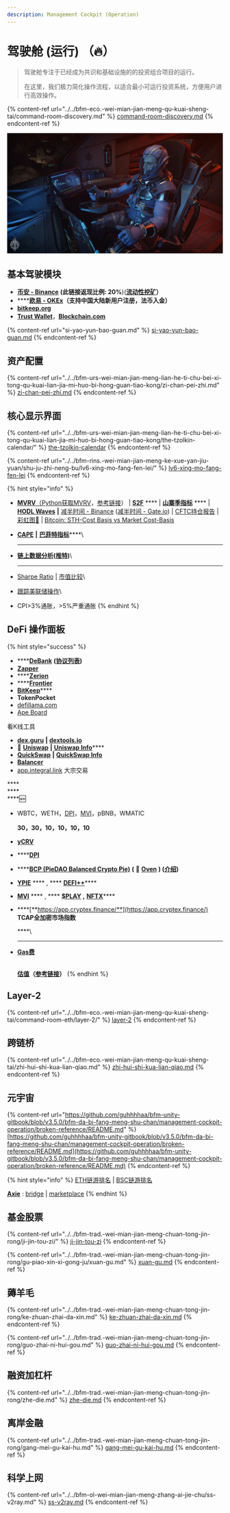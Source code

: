 ```yaml
---
description: Management Cockpit (Operation)
---
```


# 驾驶舱 (运行) （🔥）

> 驾驶舱专注于已经成为共识和基础设施的的投资组合项目的运行。
>
> 在这里，我们极力简化操作流程，以适合最小可运行投资系统，方便用户进行高效操作。

{% content-ref url="../../bfm-eco.-wei-mian-jian-meng-qu-kuai-sheng-tai/command-room-discovery.md" %}
[command-room-discovery.md](../../bfm-eco.-wei-mian-jian-meng-qu-kuai-sheng-tai/command-room-discovery.md)
{% endcontent-ref %}

![](<../../.gitbook/assets/image (57).png>)

## 基本驾驶模块

* [**币安 - Binance**](https://accounts.binancezh.cz/zh-CN/register?ref=H7ZMPFPE) **(此链接返现比例: 20%**)([**流动性挖矿**](https://www.binance.com/zh-CN/swap/liquidity)**）**
* \*\*\*\*[**欧易 - OKEx**](https://www.ouyi.fit/join/3626787447)**（支持中国大陆新用户注册，法币入金）**
* [**bitkeep.org**](https://bitkeep.org/zh/index.html)
* [**Trust Wallet**](https://trustwallet.com/)，[**Blockchain.com**](https://www.blockchain.com/wallet)

{% content-ref url="si-yao-yun-bao-guan.md" %}
[si-yao-yun-bao-guan.md](si-yao-yun-bao-guan.md)
{% endcontent-ref %}

## 资产配置

{% content-ref url="../../bfm-urs-wei-mian-jian-meng-lian-he-ti-chu-bei-xi-tong-qu-kuai-lian-jia-mi-huo-bi-hong-guan-tiao-kong/zi-chan-pei-zhi.md" %}
[zi-chan-pei-zhi.md](../../bfm-urs-wei-mian-jian-meng-lian-he-ti-chu-bei-xi-tong-qu-kuai-lian-jia-mi-huo-bi-hong-guan-tiao-kong/zi-chan-pei-zhi.md)
{% endcontent-ref %}

## 核心显示界面

{% content-ref url="../../bfm-urs-wei-mian-jian-meng-lian-he-ti-chu-bei-xi-tong-qu-kuai-lian-jia-mi-huo-bi-hong-guan-tiao-kong/the-tzolkin-calendar/" %}
[the-tzolkin-calendar](../../bfm-urs-wei-mian-jian-meng-lian-he-ti-chu-bei-xi-tong-qu-kuai-lian-jia-mi-huo-bi-hong-guan-tiao-kong/the-tzolkin-calendar/)
{% endcontent-ref %}

{% content-ref url="../../bfm-rins.-wei-mian-jian-meng-ke-xue-yan-jiu-yuan/shu-ju-zhi-neng-bu/lv6-xing-mo-fang-fen-lei/" %}
[lv6-xing-mo-fang-fen-lei](../../bfm-rins.-wei-mian-jian-meng-ke-xue-yan-jiu-yuan/shu-ju-zhi-neng-bu/lv6-xing-mo-fang-fen-lei/)
{% endcontent-ref %}

{% hint style="info" %}
* [**MVRV**](https://www.blockchain.com/charts/mvrv)[（](https://www.jianshu.com/p/f6992e6c6ea6)[Python获取MVRV](https://coinmetrics.io/newdata/split/btc\_CapMVRVCur.txt)，[参考链接](https://www.jianshu.com/p/f6992e6c6ea6)） | [**S2F**](https://buybitcoinworldwide.com/stats/stock-to-flow/) \*\*\*\* | [**山寨季指标**](https://www.blockchaincenter.net/altcoin-season-index/) \*\*\*\* | [**HODL Waves**](https://unchained-capital.com/hodlwaves/) **|** [减半时间 - Binance](https://academy.binance.com/zh/halving) ([减半时间 - Gate.io](https://www.gate.io/zh/halving)) | [CFTC持仓报告](https://www.tradingster.com/cot/futures/fin/133741) | [彩虹图🌈](https://www.blockchaincenter.net/bitcoin-rainbow-chart/) | [Bitcoin: STH-Cost Basis vs Market Cost-Basis](https://studio.glassnode.com/workbench/2b1042ce-3ca7-44a4-694e-01918080693d)
*   [**CAPE**](https://www.gurufocus.cn/indicator/shiller\_pe) **|** [**巴菲特指标**](https://www.gurufocus.cn/indicator/buffett-market-valuation)\*\*\*\*\\

    ***
*   [**链上数据分析**](https://www.binance.com/zh-CN/feed/profile/59021314)**(**[**推特**](https://twitter.com/0xCryptoChan)**)**\\

    ***
* [Sharpe Ratio](https://charts.woobull.com/bitcoin-risk-adjusted-return/) | [市值比较](https://assetdash.com/?all=true)\\
* [跟踪美联储操作](https://robo.datayes.com/v2/landing/monitor\_detail?slotId=243342)\\
* CPI>3%通胀，>5%严重通胀
{% endhint %}

## **DeFi 操作面板**

{% hint style="success" %}
* \*\*\*\*[**DeBank**](https://debank.com/swap) **(**[**协议列表**](https://debank.com/projects)**)**
* [**Zapper**](https://www.zapper.fi/)
* \*\*\*\*[**Zerion**](https://app.zerion.io/exchange)
* \*\*\*\*[**Frontier**](https://www.frontier.xyz/)
* [**BitKeep**](https://bitkeep.org/zh/index.html)\*\*\*\*
* **TokenPocket**
* [defillama.com](https://defillama.com/)
* [Ape Board](https://apeboard.finance/)

看K线工具

* [**dex.guru**](https://dex.guru/) **|** [**dextools.io**](https://www.dextools.io/app/)
* **🦄️** [**Uniswap**](https://app.uniswap.org/) **|** [**Uniswap Info**](https://info.uniswap.org/)\*\*\*\*
* [**QuickSwap**](https://quickswap.exchange/#/swap) **|** [**QuickSwap Info**](https://info.quickswap.exchange/)
* [**Balancer**](https://app.balancer.fi/)
* [app.integral.link](https://app.integral.link/swap) 大宗交易

\*\*\*\*\
\*\*\*\*\
\*\*\*\*🆕

*   WBTC，WETH，[DPI](https://www.indexcoop.com/dpi)，[MVI](https://app.zerion.io/invest/asset/MVI-0x72e364f2abdc788b7e918bc238b21f109cd634d7)，pBNB，WMATIC

    **30，30，10，10，10，10**
* [**yCRV**](https://docs.dfi.money/#/zh-cn/buy-tokens?id=\_5-ycrv%e5%85%91%e6%8d%a2)
* \*\*\*\*[**DPI**](https://www.indexcoop.com/dpi)
* \*\*\*\*[**BCP (PieDAO Balanced Crypto Pie)**](https://pools.piedao.org/#/pie/0xe4f726adc8e89c6a6017f01eada77865db22da14) **(** 🥧 [**Oven**](https://pools.piedao.org/#/oven) **) (**[**介绍**](https://medium.com/piedao/announcing-balanced-crypto-pie-bcp-btc-eth-and-defi-7a2423c5d94e)**)**
* [**YPIE**](https://pools.piedao.org/#/pie/0x17525e4f4af59fbc29551bc4ece6ab60ed49ce31) \*\*\*\* , \*\*\*\* [**DEFI++**](https://pools.piedao.org/#/pie/0x8d1ce361eb68e9e05573443c407d4a3bed23b033)\*\*\*\*
* [**MVI**](https://app.zerion.io/invest/asset/MVI-0x72e364f2abdc788b7e918bc238b21f109cd634d7) \*\*\*\* , \*\*\*\* [**$PLAY**](https://app.zerion.io/invest/asset/PLAY-0x33e18a092a93ff21ad04746c7da12e35d34dc7c4) **,** [**NFTX**](https://app.zerion.io/invest/asset/NFTX-0x87d73e916d7057945c9bcd8cdd94e42a6f47f776)\*\*\*\*
*   \*\*\*\*[**https://app.cryptex.finance/**](https://app.cryptex.finance/) **TCAP全加密市场指数**

    \*\*\*\*\\

    ***
*   [**Gas费**](https://gasnow.sparkpool.com/)

    \
    [**估值**](https://terminal.tokenterminal.com/dashboard/Dapps)**（**[**参考链接**](https://www.chainnews.com/articles/649261412781.htm)**）**
{% endhint %}

## Layer-2

{% content-ref url="../../bfm-eco.-wei-mian-jian-meng-qu-kuai-sheng-tai/command-room-eth/layer-2/" %}
[layer-2](../../bfm-eco.-wei-mian-jian-meng-qu-kuai-sheng-tai/command-room-eth/layer-2/)
{% endcontent-ref %}

## 跨链桥

{% content-ref url="../../bfm-eco.-wei-mian-jian-meng-qu-kuai-sheng-tai/zhi-hui-shi-kua-lian-qiao.md" %}
[zhi-hui-shi-kua-lian-qiao.md](../../bfm-eco.-wei-mian-jian-meng-qu-kuai-sheng-tai/zhi-hui-shi-kua-lian-qiao.md)
{% endcontent-ref %}

## 元宇宙

{% content-ref url="https://github.com/guhhhhaa/bfm-unity-gitbook/blob/v3.5.0/bfm-da-bi-fang-meng-shu-chan/management-cockpit-operation/broken-reference/README.md" %}
[https://github.com/guhhhhaa/bfm-unity-gitbook/blob/v3.5.0/bfm-da-bi-fang-meng-shu-chan/management-cockpit-operation/broken-reference/README.md](https://github.com/guhhhhaa/bfm-unity-gitbook/blob/v3.5.0/bfm-da-bi-fang-meng-shu-chan/management-cockpit-operation/broken-reference/README.md)
{% endcontent-ref %}

{% hint style="info" %}
[ETH链游排名](https://dappradar.com/rankings/protocol/ethereum/category/games) | [BSC链游排名](https://dappradar.com/rankings/protocol/binance-smart-chain/category/games)

[**Axie**](https://axieinfinity.com/) : [bridge](https://bridge.axieinfinity.com/) | [marketplace](https://marketplace.axieinfinity.com/)
{% endhint %}

## 基金股票

{% content-ref url="../../bfm-trad.-wei-mian-jian-meng-chuan-tong-jin-rong/ji-jin-tou-zi/" %}
[ji-jin-tou-zi](../../bfm-trad.-wei-mian-jian-meng-chuan-tong-jin-rong/ji-jin-tou-zi/)
{% endcontent-ref %}

{% content-ref url="../../bfm-trad.-wei-mian-jian-meng-chuan-tong-jin-rong/gu-piao-xin-xi-gong-ju/xuan-gu.md" %}
[xuan-gu.md](../../bfm-trad.-wei-mian-jian-meng-chuan-tong-jin-rong/gu-piao-xin-xi-gong-ju/xuan-gu.md)
{% endcontent-ref %}

## 薅羊毛

{% content-ref url="../../bfm-trad.-wei-mian-jian-meng-chuan-tong-jin-rong/ke-zhuan-zhai-da-xin.md" %}
[ke-zhuan-zhai-da-xin.md](../../bfm-trad.-wei-mian-jian-meng-chuan-tong-jin-rong/ke-zhuan-zhai-da-xin.md)
{% endcontent-ref %}

{% content-ref url="../../bfm-trad.-wei-mian-jian-meng-chuan-tong-jin-rong/guo-zhai-ni-hui-gou.md" %}
[guo-zhai-ni-hui-gou.md](../../bfm-trad.-wei-mian-jian-meng-chuan-tong-jin-rong/guo-zhai-ni-hui-gou.md)
{% endcontent-ref %}

## 融资加杠杆

{% content-ref url="../../bfm-trad.-wei-mian-jian-meng-chuan-tong-jin-rong/zhe-die.md" %}
[zhe-die.md](../../bfm-trad.-wei-mian-jian-meng-chuan-tong-jin-rong/zhe-die.md)
{% endcontent-ref %}

## 离岸金融

{% content-ref url="../../bfm-trad.-wei-mian-jian-meng-chuan-tong-jin-rong/gang-mei-gu-kai-hu.md" %}
[gang-mei-gu-kai-hu.md](../../bfm-trad.-wei-mian-jian-meng-chuan-tong-jin-rong/gang-mei-gu-kai-hu.md)
{% endcontent-ref %}

## 科学上网

{% content-ref url="../../bfm-ol-wei-mian-jian-meng-zhang-ai-jie-chu/ss-v2ray.md" %}
[ss-v2ray.md](../../bfm-ol-wei-mian-jian-meng-zhang-ai-jie-chu/ss-v2ray.md)
{% endcontent-ref %}
